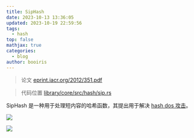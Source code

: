 ```yaml
---
title: SipHash
date: 2023-10-13 13:36:05
updated: 2023-10-19 22:59:56
tags:
  - hash
top: false
mathjax: true
categories:
  - blog
author: booiris
---
```

> 论文 [eprint.iacr.org/2012/351.pdf](https://eprint.iacr.org/2012/351.pdf)

> 代码位置 [library/core/src/hash/sip.rs](https://github.com/rust-lang/rust/blob/1.72.0/library/core/src/hash/sip.rs)

SipHash 是一种用于处理短内容的哈希函数，其提出用于解决 [hash dos 攻击](../todo/todo.md)。

![](https://cdn.jsdelivr.net/gh/booiris-cdn/img/spihash1.png)

![](https://cdn.jsdelivr.net/gh/booiris-cdn/img/spihash2.png)

